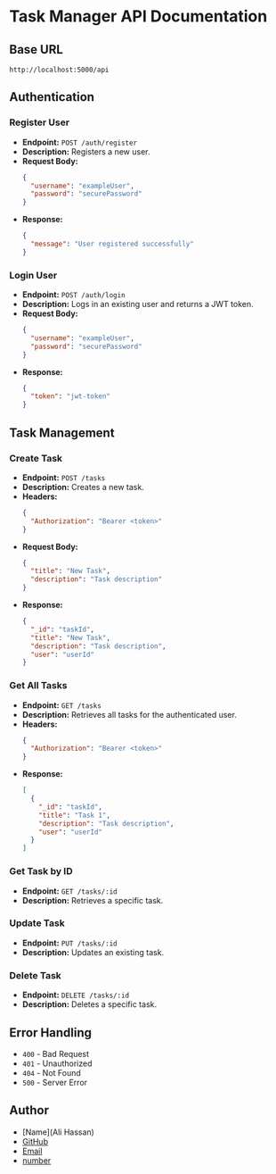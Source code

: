 # Task Manager API Documentation

## Base URL
```
http://localhost:5000/api
```

## Authentication
### Register User
- **Endpoint:** `POST /auth/register`
- **Description:** Registers a new user.
- **Request Body:**
  ```json
  {
    "username": "exampleUser",
    "password": "securePassword"
  }
  ```
- **Response:**
  ```json
  {
    "message": "User registered successfully"
  }
  ```

### Login User
- **Endpoint:** `POST /auth/login`
- **Description:** Logs in an existing user and returns a JWT token.
- **Request Body:**
  ```json
  {
    "username": "exampleUser",
    "password": "securePassword"
  }
  ```
- **Response:**
  ```json
  {
    "token": "jwt-token"
  }
  ```

## Task Management
### Create Task
- **Endpoint:** `POST /tasks`
- **Description:** Creates a new task.
- **Headers:**
  ```json
  {
    "Authorization": "Bearer <token>"
  }
  ```
- **Request Body:**
  ```json
  {
    "title": "New Task",
    "description": "Task description"
  }
  ```
- **Response:**
  ```json
  {
    "_id": "taskId",
    "title": "New Task",
    "description": "Task description",
    "user": "userId"
  }
  ```

### Get All Tasks
- **Endpoint:** `GET /tasks`
- **Description:** Retrieves all tasks for the authenticated user.
- **Headers:**
  ```json
  {
    "Authorization": "Bearer <token>"
  }
  ```
- **Response:**
  ```json
  [
    {
      "_id": "taskId",
      "title": "Task 1",
      "description": "Task description",
      "user": "userId"
    }
  ]
  ```

### Get Task by ID
- **Endpoint:** `GET /tasks/:id`
- **Description:** Retrieves a specific task.

### Update Task
- **Endpoint:** `PUT /tasks/:id`
- **Description:** Updates an existing task.

### Delete Task
- **Endpoint:** `DELETE /tasks/:id`
- **Description:** Deletes a specific task.

## Error Handling
- `400` - Bad Request
- `401` - Unauthorized
- `404` - Not Found
- `500` - Server Error

## Author
- [Name](Ali Hassan)
- [GitHub](github.com/muhammadaliht/task-manager.git)
- [Email](muhammadali38906@gmail.com)
- [number](0312-6038906)
